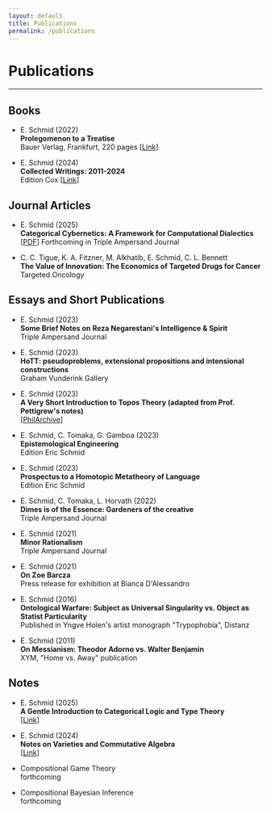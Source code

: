 ```yaml
---
layout: default
title: Publications
permalink: /publications
---
```


# Publications

---

## Books

* E. Schmid (2022) <br>
  **Prolegomenon to a Treatise**
  <br>
  Bauer Verlag, Frankfurt, 220 pages  [[Link](https://after8books.com/reihe-no.-3-prolegomenon.html)]

* E. Schmid (2024) <br>
  **Collected Writings: 2011-2024**
  <br>
  Edition Cox
  [[Link](https://editionscox.com/SchmidCollectedWorks.html)]

## Journal Articles

* E. Schmid (2025) <br>
  **Categorical Cybernetics: A Framework for Computational Dialectics**
  [[PDF](https://philpapers.org/archive/SCHCCA-48.pdf)] Forthcoming in Triple Ampersand Journal

* C. C. Tigue, K. A. Fitzner, M. Alkhatib, E. Schmid, C. L. Bennett <br>
  **The Value of Innovation: The Economics of Targeted Drugs for Cancer** <br>
  Targeted Oncology

## Essays and Short Publications

* E. Schmid (2023) <br>
  **Some Brief Notes on Reza Negarestani's Intelligence & Spirit**
  <br>
  Triple Ampersand Journal

* E. Schmid (2023) <br>
  **HoTT: pseudoproblems, extensional propositions and intensional constructions**
  <br>
  Graham Vunderink Gallery

* E. Schmid (2023) <br>
  **A Very Short Introduction to Topos Theory (adapted from Prof. Pettigrew's notes)**
  <br>
  [[PhilArchive](https://philarchive.org/archive/SCHAVS-8)]

* E. Schmid, C. Tomaka, G. Gamboa (2023) <br>
  **Epistemological Engineering**
  <br>
  Edition Eric Schmid

* E. Schmid (2023) <br>
  **Prospectus to a Homotopic Metatheory of Language**
  <br>
  Edition Eric Schmid

* E. Schmid, C. Tomaka, L. Horvath (2022) <br>
  **Dimes is of the Essence: Gardeners of the creative**
  <br>
  Triple Ampersand Journal

* E. Schmid (2021) <br>
  **Minor Rationalism**
  <br>
  Triple Ampersand Journal

* E. Schmid (2021) <br>
  **On Zoe Barcza**
  <br>
  Press release for exhibition at Bianca D'Alessandro

* E. Schmid (2016) <br>
  **Ontological Warfare: Subject as Universal Singularity vs. Object as Statist Particularity**
  <br>
  Published in Yngve Holen's artist monograph "Trypophobia", Distanz

* E. Schmid (2011) <br>
  **On Messianism: Theodor Adorno vs. Walter Benjamin**
  <br>
  XYM, "Home vs. Away" publication

## Notes

* E. Schmid (2025) <br>
  **A Gentle Introduction to Categorical Logic and Type Theory**
  <br> [[Link](notes/cl_and_tt_v2.pdf)]

* E. Schmid (2024) <br>
  **Notes on Varieties and Commutative Algebra**
  <br> [[Link](notes/Schmid_notes_on_varieties_FINAL.pdf)]

* Compositional Game Theory
  <br> forthcoming

* Compositional Bayesian Inference
  <br> forthcoming

  
  

